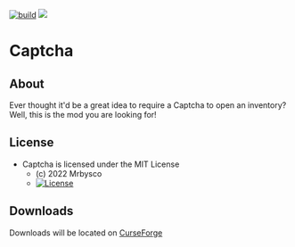 [![build](https://github.com/Mrbysco/Captcha/actions/workflows/build.yml/badge.svg)](https://github.com/Mrbysco/Captcha/actions/workflows/build.yml) [![](http://cf.way2muchnoise.eu/versions/582784.svg)](https://www.curseforge.com/minecraft/mc-mods/captcha)

# Captcha #

## About ##
Ever thought it'd be a great idea to require a Captcha to open an inventory? Well, this is the mod you are looking for!

## License ##
* Captcha is licensed under the MIT License
  - (c) 2022 Mrbysco
  - [![License](https://img.shields.io/badge/License-MIT-red.svg?style=flat)](http://opensource.org/licenses/MIT)

## Downloads ##
Downloads will be located on [CurseForge](https://www.curseforge.com/minecraft/mc-mods/captcha)
